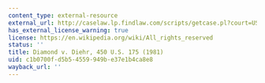 ```yaml
---
content_type: external-resource
external_url: http://caselaw.lp.findlaw.com/scripts/getcase.pl?court=US&vol=450&invol=175
has_external_license_warning: true
license: https://en.wikipedia.org/wiki/All_rights_reserved
status: ''
title: Diamond v. Diehr, 450 U.S. 175 (1981)
uid: c1b0700f-d5b5-4559-949b-e37e1b4ca8e8
wayback_url: ''
---
```

